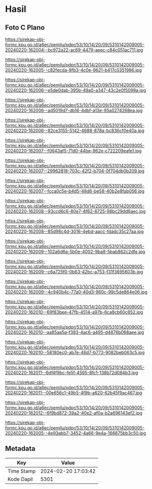 # Hasil

## Foto C Plano

https://sirekap-obj-formc.kpu.go.id/a6ec/pemilu/pdpr/53/10/14/20/09/5310142009005-20240220-162004--bc972a22-ac69-4479-aeec-c84c051ac711.jpg

https://sirekap-obj-formc.kpu.go.id/a6ec/pemilu/pdpr/53/10/14/20/09/5310142009005-20240220-162005--c82fecda-8fb3-4c0e-9621-b417c0351986.jpg

https://sirekap-obj-formc.kpu.go.id/a6ec/pemilu/pdpr/53/10/14/20/09/5310142009005-20240220-162006--e5de0dab-395b-49a0-a347-43c2e0f5099a.jpg

https://sirekap-obj-formc.kpu.go.id/a6ec/pemilu/pdpr/53/10/14/20/09/5310142009005-20240220-162006--ad5019d7-db16-4dbf-a13e-95a0274268ea.jpg

https://sirekap-obj-formc.kpu.go.id/a6ec/pemilu/pdpr/53/10/14/20/09/5310142009005-20240220-162006--82ce3155-5142-4688-878a-bc836cf0e40a.jpg

https://sirekap-obj-formc.kpu.go.id/a6ec/pemilu/pdpr/53/10/14/20/09/5310142009005-20240220-162007--f0643af5-71d0-44be-962e-c722209eafe1.jpg

https://sirekap-obj-formc.kpu.go.id/a6ec/pemilu/pdpr/53/10/14/20/09/5310142009005-20240220-162007--29962818-703c-42f2-b704-0f704db0b209.jpg

https://sirekap-obj-formc.kpu.go.id/a6ec/pemilu/pdpr/53/10/14/20/09/5310142009005-20240220-162007--fcca0c5e-b4d5-48d6-be58-40b2e8fab056.jpg

https://sirekap-obj-formc.kpu.go.id/a6ec/pemilu/pdpr/53/10/14/20/09/5310142009005-20240220-162008--93ccd6c6-80e7-4f62-8725-98bc29dd6aec.jpg

https://sirekap-obj-formc.kpu.go.id/a6ec/pemilu/pdpr/53/10/14/20/09/5310142009005-20240220-162008--85d98c4d-3016-4ebd-aacc-fdadc35c27aa.jpg

https://sirekap-obj-formc.kpu.go.id/a6ec/pemilu/pdpr/53/10/14/20/09/5310142009005-20240220-162009--102a6d6a-5b0e-4002-9ba8-5bab862c2dfe.jpg

https://sirekap-obj-formc.kpu.go.id/a6ec/pemilu/pdpr/53/10/14/20/09/5310142009005-20240220-162009--c6a725f0-0b63-42bc-a753-f31f3695603b.jpg

https://sirekap-obj-formc.kpu.go.id/a6ec/pemilu/pdpr/53/10/14/20/09/5310142009005-20240220-162009--4c940b4c-77a0-40d3-960c-99c5de864e06.jpg

https://sirekap-obj-formc.kpu.go.id/a6ec/pemilu/pdpr/53/10/14/20/09/5310142009005-20240220-162010--69f83bee-47fb-4514-a97b-6ca8cb60c852.jpg

https://sirekap-obj-formc.kpu.go.id/a6ec/pemilu/pdpr/53/10/14/20/09/5310142009005-20240220-162010--aa85aa5a-f383-4ac6-a495-d4876b068aee.jpg

https://sirekap-obj-formc.kpu.go.id/a6ec/pemilu/pdpr/53/10/14/20/09/5310142009005-20240220-162010--58180ec0-ab7e-46d7-b773-9082beb063c5.jpg

https://sirekap-obj-formc.kpu.go.id/a6ec/pemilu/pdpr/53/10/14/20/09/5310142009005-20240220-162011--6df4f9bc-fe5f-4565-8fc1-138b72d084b3.jpg

https://sirekap-obj-formc.kpu.go.id/a6ec/pemilu/pdpr/53/10/14/20/09/5310142009005-20240220-162011--00e656c1-49b5-4f9b-a620-62b45f9ac467.jpg

https://sirekap-obj-formc.kpu.go.id/a6ec/pemilu/pdpr/53/10/14/20/09/5310142009005-20240220-162012--6f9bd872-39a2-40e2-af0a-b2a696143ef2.jpg

https://sirekap-obj-formc.kpu.go.id/a6ec/pemilu/pdpr/53/10/14/20/09/5310142009005-20240220-162005--4e93abb7-3452-4a66-9e4a-166875bb3c50.jpg


## Metadata

| Key        | Value               |
| ---------- | ------------------- |
| Time Stamp | 2024-02-20 17:03:42 |
| Kode Dapil | 5301                |



